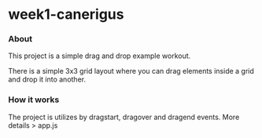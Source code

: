 # week1-canerigus

### About
This project is a simple drag and drop example workout. 

There is a simple 3x3 grid layout where you can drag elements inside a grid and drop it into another.

### How it works

The project is utilizes by dragstart, dragover and dragend events.
More details > app.js